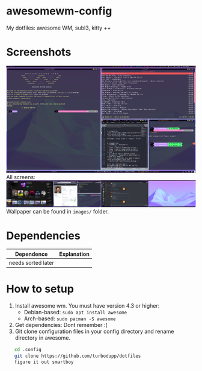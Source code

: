 # awesomewm-config
My dotfiles:
awesome WM, subl3, kitty ++


# Screenshots
![alt text](images/mainscreen.png?raw=true)
All screens:
![alt text](images/quadscreen.png?raw=true)
Wallpaper can be found in `images/` folder.


# Dependencies
| Dependence | Explanation |
|:-------:|:-------|
| needs sorted later|


# How to setup
1. Install awesome wm. You must have version 4.3 or higher:
	* Debian-based: `sudo apt install awesome`
	* Arch-based: `sudo pacman -S awesome`
2. Get dependencies:
Dont remember :(
3. Git clone configuration files in your config  directory and rename directory in awesome.
```bash
   cd .config
   git clone https://github.com/turbodupp/dotfiles
   figure it out smartboy
   ```
